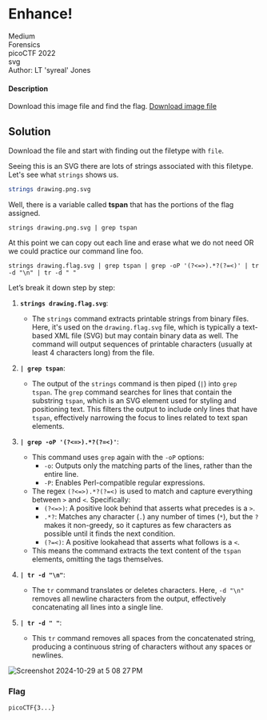 # Enhance!
Medium\
Forensics\
picoCTF 2022\
svg\
Author: LT 'syreal' Jones
#### Description
Download this image file and find the flag. [Download image file](https://artifacts.picoctf.net/c/102/drawing.flag.svg)
## Solution
Download the file and start with finding out the filetype with `file`.

Seeing this is an SVG there are lots of strings associated with this filetype.  Let's see what `strings` shows us.
```bash
strings drawing.png.svg
```

Well, there is a variable called **tspan** that has the portions of the flag assigned. 

`strings drawing.png.svg | grep tspan`

At this point we can copy out each line and erase what we do not need OR we could practice our command line foo.

`strings drawing.flag.svg | grep tspan | grep -oP '(?<=>).*?(?=<)' | tr -d "\n" | tr -d " "`

Let’s break it down step by step:

1. **`strings drawing.flag.svg`**:
    
    - The `strings` command extracts printable strings from binary files. Here, it's used on the `drawing.flag.svg` file, which is typically a text-based XML file (SVG) but may contain binary data as well. The command will output sequences of printable characters (usually at least 4 characters long) from the file.
2. **`| grep tspan`**:
    
    - The output of the `strings` command is then piped (`|`) into `grep tspan`. The `grep` command searches for lines that contain the substring `tspan`, which is an SVG element used for styling and positioning text. This filters the output to include only lines that have `tspan`, effectively narrowing the focus to lines related to text span elements.
3. **`| grep -oP '(?<=>).*?(?=<)'`**:
    
    - This command uses `grep` again with the `-oP` options:
        - `-o`: Outputs only the matching parts of the lines, rather than the entire line.
        - `-P`: Enables Perl-compatible regular expressions.
    - The regex `(?<=>).*?(?=<)` is used to match and capture everything between `>` and `<`. Specifically:
        - `(?<=>)`: A positive look behind that asserts what precedes is a `>`.
        - `.*?`: Matches any character (`.`) any number of times (`*`), but the `?` makes it non-greedy, so it captures as few characters as possible until it finds the next condition.
        - `(?=<)`: A positive lookahead that asserts what follows is a `<`.
    - This means the command extracts the text content of the `tspan` elements, omitting the tags themselves.
4. **`| tr -d "\n"`**:
    
    - The `tr` command translates or deletes characters. Here, `-d "\n"` removes all newline characters from the output, effectively concatenating all lines into a single line.
5. **`| tr -d " "`**:
    
    - This `tr` command removes all spaces from the concatenated string, producing a continuous string of characters without any spaces or newlines.

![Screenshot 2024-10-29 at 5 08 27 PM](https://github.com/user-attachments/assets/89846e38-c3d4-4dcb-8db4-dc0a748f7a2e)

### Flag
`picoCTF{3...}`

